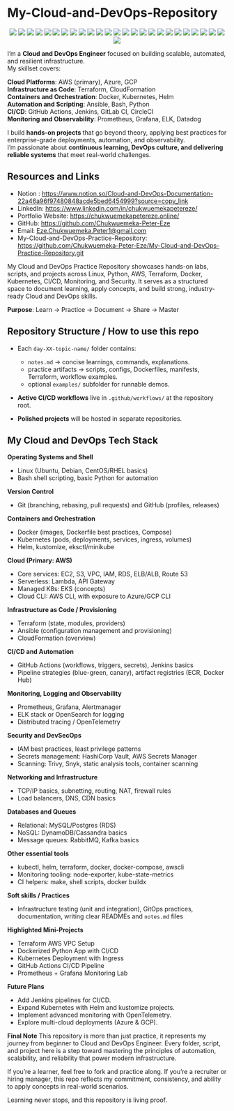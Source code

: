 # My-Cloud-and-DevOps-Repository
<p align="center">
  <!-- Cloud -->
  <img src="https://img.shields.io/badge/AWS-FF9900?style=for-the-badge&logo=amazonwebservices&logoColor=white" />
  <img src="https://img.shields.io/badge/Azure-0078D4?style=for-the-badge&logo=microsoftazure&logoColor=white" />
  <img src="https://img.shields.io/badge/GCP-4285F4?style=for-the-badge&logo=googlecloud&logoColor=white" />
  <img src="https://img.shields.io/badge/Terraform-7B42BC?style=for-the-badge&logo=terraform&logoColor=white" />
  <img src="https://img.shields.io/badge/CloudFormation-FF4F8B?style=for-the-badge&logo=amazonaws&logoColor=white" />

  <!-- DevOps and Containers -->
  <img src="https://img.shields.io/badge/Linux-FCC624?style=for-the-badge&logo=linux&logoColor=black" />
  <img src="https://img.shields.io/badge/Docker-2496ED?style=for-the-badge&logo=docker&logoColor=white" />
  <img src="https://img.shields.io/badge/Docker_Compose-2496ED?style=for-the-badge&logo=docker&logoColor=white" />
  <img src="https://img.shields.io/badge/Kubernetes-326CE5?style=for-the-badge&logo=kubernetes&logoColor=white" />
  <img src="https://img.shields.io/badge/Helm-0F1689?style=for-the-badge&logo=kubernetes&logoColor=white" />
  <img src="https://img.shields.io/badge/Ansible-EE0000?style=for-the-badge&logo=ansible&logoColor=white" />

  <!-- CI/CD -->
  <img src="https://img.shields.io/badge/Jenkins-D24939?style=for-the-badge&logo=jenkins&logoColor=white" />
  <img src="https://img.shields.io/badge/GitHub_Actions-2088FF?style=for-the-badge&logo=githubactions&logoColor=white" />
  <img src="https://img.shields.io/badge/CircleCI-343434?style=for-the-badge&logo=circleci&logoColor=white" />
  <img src="https://img.shields.io/badge/Git-F05032?style=for-the-badge&logo=git&logoColor=white" />
  <img src="https://img.shields.io/badge/GitLab-FC6D26?style=for-the-badge&logo=gitlab&logoColor=white" />

  <!-- Monitoring and Logging -->
  <img src="https://img.shields.io/badge/Prometheus-E6522C?style=for-the-badge&logo=prometheus&logoColor=white" />
  <img src="https://img.shields.io/badge/Grafana-F46800?style=for-the-badge&logo=grafana&logoColor=white" />
  <img src="https://img.shields.io/badge/Datadog-632CA6?style=for-the-badge&logo=datadog&logoColor=white" />
  <img src="https://img.shields.io/badge/ELK_Stack-005571?style=for-the-badge&logo=elastic&logoColor=white" />
  <img src="https://img.shields.io/badge/Logstash-005571?style=for-the-badge&logo=elastic&logoColor=white" />
  <img src="https://img.shields.io/badge/Kibana-EA3C46?style=for-the-badge&logo=elastic&logoColor=white" />

  <!-- Operating Systems -->
  <img src="https://img.shields.io/badge/Ubuntu-E95420?style=for-the-badge&logo=ubuntu&logoColor=white" />
  <img src="https://img.shields.io/badge/Windows_Server-0078D6?style=for-the-badge&logo=windows&logoColor=white" />

  <!-- Scripting and Programming -->
  <img src="https://img.shields.io/badge/Bash-4EAA25?style=for-the-badge&logo=gnubash&logoColor=white" />
  <img src="https://img.shields.io/badge/Python-3776AB?style=for-the-badge&logo=python&logoColor=white" />
</p>

I’m a **Cloud and DevOps Engineer** focused on building scalable, automated, and resilient infrastructure.  
My skillset covers:  

**Cloud Platforms**: AWS (primary), Azure, GCP  
**Infrastructure as Code**: Terraform, CloudFormation  
**Containers and Orchestration**: Docker, Kubernetes, Helm  
**Automation and Scripting**: Ansible, Bash, Python  
**CI/CD**: GitHub Actions, Jenkins, GitLab CI, CircleCI  
**Monitoring and Observability**: Prometheus, Grafana, ELK, Datadog  

I build **hands-on projects** that go beyond theory, applying best practices for enterprise-grade deployments, automation, and observability.  
I’m passionate about **continuous learning, DevOps culture, and delivering reliable systems** that meet real-world challenges.  

## Resources and Links
* Notion : https://www.notion.so/Cloud-and-DevOps-Documentation-22a46a96f97480848acde5bed6454999?source=copy_link
* LinkedIn: https://www.linkedin.com/in/chukwuemekapetereze/
* Portfolio Website: https://chukwuemekapetereze.online/
* GitHub: https://github.com/Chukwuemeka-Peter-Eze
* Email: Eze.Chukwuemeka.Peter1@gmail.com
* My-Cloud-and-DevOps-Practice-Repository: https://github.com/Chukwuemeka-Peter-Eze/My-Cloud-and-DevOps-Practice-Repository.git

My Cloud and DevOps Practice Repository showcases hands-on labs, scripts, and projects across Linux, Python, AWS, Terraform, Docker, Kubernetes, CI/CD, Monitoring, and Security. It serves as a structured space to document learning, apply concepts, and build strong, industry-ready Cloud and DevOps skills.

**Purpose**: Learn → Practice → Document → Share → Master

## Repository Structure / How to use this repo
  * Each `day-XX-topic-name/` folder contains:
      * `notes.md` → concise learnings, commands, explanations.
      * practice artifacts → scripts, configs, Dockerfiles, manifests, Terraform, workflow examples.
      * optional `examples/` subfolder for runnable demos.

* **Active CI/CD workflows** live in `.github/workflows/` at the repository root.
* **Polished projects** will be hosted in separate repositories.

## My Cloud and DevOps Tech Stack

**Operating Systems and Shell**
* Linux (Ubuntu, Debian, CentOS/RHEL basics)
* Bash shell scripting, basic Python for automation

**Version Control**
* Git (branching, rebasing, pull requests) and GitHub (profiles, releases)

**Containers and Orchestration**
* Docker (images, Dockerfile best practices, Compose)
* Kubernetes (pods, deployments, services, ingress, volumes)
* Helm, kustomize, eksctl/minikube

**Cloud (Primary: AWS)**
* Core services: EC2, S3, VPC, IAM, RDS, ELB/ALB, Route 53
* Serverless: Lambda, API Gateway
* Managed K8s: EKS (concepts)
* Cloud CLI: AWS CLI, with exposure to Azure/GCP CLI

**Infrastructure as Code / Provisioning**
* Terraform (state, modules, providers)
* Ansible (configuration management and provisioning)
* CloudFormation (overview)

**CI/CD and Automation**
* GitHub Actions (workflows, triggers, secrets), Jenkins basics
* Pipeline strategies (blue-green, canary), artifact registries (ECR, Docker Hub)

**Monitoring, Logging and Observability**
* Prometheus, Grafana, Alertmanager
* ELK stack or OpenSearch for logging
* Distributed tracing / OpenTelemetry

**Security and DevSecOps**
* IAM best practices, least privilege patterns
* Secrets management: HashiCorp Vault, AWS Secrets Manager
* Scanning: Trivy, Snyk, static analysis tools, container scanning

**Networking and Infrastructure**
* TCP/IP basics, subnetting, routing, NAT, firewall rules
* Load balancers, DNS, CDN basics

**Databases and Queues**
* Relational: MySQL/Postgres (RDS)
* NoSQL: DynamoDB/Cassandra basics
* Message queues: RabbitMQ, Kafka basics

**Other essential tools**
* kubectl, helm, terraform, docker, docker-compose, awscli
* Monitoring tooling: node-exporter, kube-state-metrics
* CI helpers: make, shell scripts, docker buildx

**Soft skills / Practices**
* Infrastructure testing (unit and integration), GitOps practices, documentation, writing clear READMEs and `notes.md` files

**Highlighted Mini-Projects**
* Terraform AWS VPC Setup
* Dockerized Python App with CI/CD
* Kubernetes Deployment with Ingress
* GitHub Actions CI/CD Pipeline
* Prometheus + Grafana Monitoring Lab

**Future Plans**
* Add Jenkins pipelines for CI/CD.
* Expand Kubernetes with Helm and kustomize projects.
* Implement advanced monitoring with OpenTelemetry.
* Explore multi-cloud deployments (Azure & GCP).

**Final Note**
This repository is more than just practice, it represents my journey from beginner to Cloud and DevOps Engineer. Every folder, script, and project here is a step toward mastering the principles of automation, scalability, and reliability that power modern infrastructure.

If you’re a learner, feel free to fork and practice along.
If you’re a recruiter or hiring manager, this repo reflects my commitment, consistency, and ability to apply concepts in real-world scenarios.

Learning never stops, and this repository is living proof.
